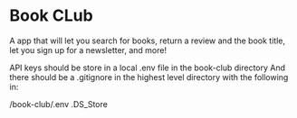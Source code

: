 # Book CLub
A app that will let you search for books, return a review and the book title, let you sign up for a newsletter, and more! 

API keys should be store in a local .env file in the book-club directory
And there should be a .gitignore in the highest level directory with the following in:

/book-club/.env
.DS_Store